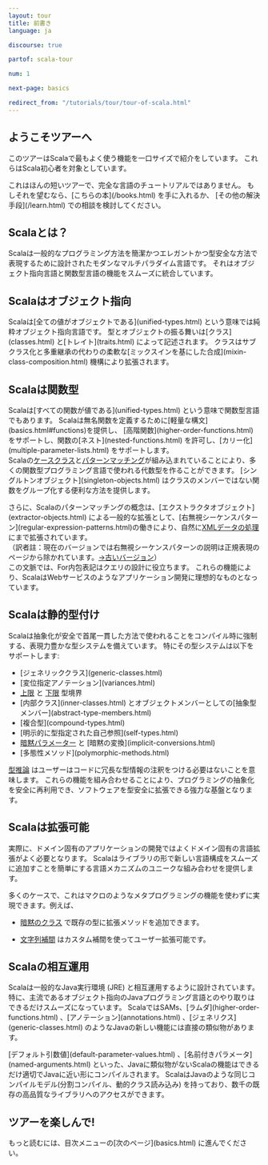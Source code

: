 ```yaml
---
layout: tour
title: 前書き
language: ja

discourse: true

partof: scala-tour

num: 1

next-page: basics

redirect_from: "/tutorials/tour/tour-of-scala.html"
---
```


## ようこそツアーへ
このツアーはScalaで最もよく使う機能を一口サイズで紹介をしています。
これらはScala初心者を対象としています。

これはほんの短いツアーで、完全な言語のチュートリアルではありません。
もしそれを望むなら、[こちらの本](/books.html\) を手に入れるか、
[その他の解決手段](/learn.html\) での相談を検討してください。

## Scalaとは？
Scalaは一般的なプログラミング方法を簡潔かつエレガントかつ型安全な方法で表現するために設計されたモダンなマルチパラダイム言語です。
それはオブジェクト指向言語と関数型言語の機能をスムーズに統合しています。

## Scalaはオブジェクト指向 ##
Scalaは[全ての値がオブジェクトである](unified-types.html\) という意味では純粋オブジェクト指向言語です。
型とオブジェクトの振る舞いは[クラス](classes.html\) と[トレイト](traits.html\) によって記述されます。
クラスはサブクラス化と多重継承の代わりの柔軟な[ミックスインを基にした合成](mixin-class-composition.html\) 機構により拡張されます。

## Scalaは関数型 ##
Scalaは[すべての関数が値である](unified-types.html\) という意味で関数型言語でもあります。
Scalaは無名関数を定義するために[軽量な構文](basics.html#functions\)を提供し、
[高階関数](higher-order-functions.html\) をサポートし、関数の[ネスト](nested-functions.html\) を許可し、[カリー化](multiple-parameter-lists.html\) をサポートします。  
Scalaの[ケースクラス](case-classes.html\\)と[パターンマッチング](pattern-matching.html)が組み込まれていることにより、多くの関数型プログラミング言語で使われる代数型を作ることができます。
[シングルトンオブジェクト](singleton-objects.html\) はクラスのメンバーではない関数をグループ化する便利な方法を提供します。

さらに、Scalaのパターンマッチングの概念は、[エクストラクタオブジェクト](extractor-objects.html\) による一般的な拡張として、[右無視シーケンスパターン](regular-expression-patterns.html\)の働きにより、自然に[XMLデータの処理](https://github.com/scala/scala-xml/wiki/XML-Processing\\) にまで拡張されています。  
（訳者註：現在のバージョンでは右無視シーケンスパターンの説明は正規表現のページから除かれています。[→古いバージョン](https://www.scala-lang.org/old/node/122)）  
この文脈では、For内包表記はクエリの設計に役立ちます。
これらの機能により、ScalaはWebサービスのようなアプリケーション開発に理想的なものとなっています。

## Scalaは静的型付け ##
Scalaは抽象化が安全で首尾一貫した方法で使われることをコンパイル時に強制する、表現力豊かな型システムを備えています。
特にその型システムは以下をサポートします:

* [ジェネリッククラス](generic-classes.html\) 
* [変位指定アノテーション](variances.html\) 
* [上限](upper-type-bounds.html\\) と [下限](lower-type-bounds.html\\) 型境界
* [内部クラス](inner-classes.html\) とオブジェクトメンバーとしての[抽象型メンバー](abstract-type-members.html\) 
* [複合型](compound-types.html\) 
* [明示的に型指定された自己参照](self-types.html\) 
* [暗黙パラメーター](implicit-parameters.html\\) と [暗黙の変換](implicit-conversions.html\) 
* [多態性メソッド](polymorphic-methods.html\) 

[型推論](type-inference.html\\) はユーザーはコードに冗長な型情報の注釈をつける必要はないことを意味します。
これらの機能を組み合わせることにより、プログラミングの抽象化を安全に再利用でき、ソフトウェアを型安全に拡張できる強力な基盤となります。

## Scalaは拡張可能 ##

実際に、ドメイン固有のアプリケーションの開発ではよくドメイン固有の言語拡張がよく必要となります。
Scalaはライブラリの形で新しい言語構成をスムーズに追加すことを簡単にする言語メカニズムのユニークな組み合わせを提供します。

多くのケースで、これはマクロのようなメタプログラミングの機能を使わずに実現できます。例えば、

* [暗黙のクラス](http://docs.scala-lang.org/overviews/core/implicit-classes.html\\) で既存の型に拡張メソッドを追加できます。

* [文字列補間](/ja/overviews/core/string-interpolation.html\\) はカスタム補間を使ってユーザー拡張可能です。

## Scalaの相互運用

Scalaは一般的なJava実行環境 (JRE\) と相互運用するように設計されています。
特に、主流であるオブジェクト指向のJavaプログラミング言語とのやり取りはできるだけスムーズになっています。
ScalaではSAMs、[ラムダ](higher-order-functions.html\) 、[アノテーション](annotations.html\) 、[ジェネリクス](generic-classes.html\) のようなJavaの新しい機能には直接の類似物があります。

[デフォルト引数値](default-parameter-values.html\) 、[名前付きパラメータ](named-arguments.html\) 
といった、Javaに類似物がないScalaの機能はできるだけ適切でJavaに近い形にコンパイルされます。
ScalaはJavaのような同じコンパイルモデル(分割コンパイル、動的クラス読み込み\) を持っており、数千の既存の高品質なライブラリへのアクセスができます。

## ツアーを楽しんで!

もっと読むには、目次メニューの[次のページ](basics.html\) に進んでください。

